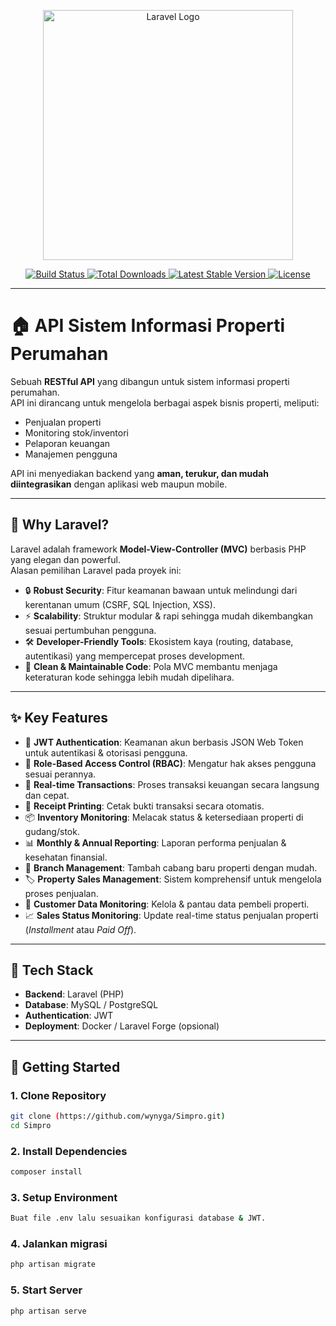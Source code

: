 <p align="center">
  <a href="https://laravel.com" target="_blank">
    <img src="https://raw.githubusercontent.com/laravel/art/master/logo-lockup/5%20SVG/2%20CMYK/1%20Full%20Color/laravel-logolockup-cmyk-red.svg" width="400" alt="Laravel Logo">
  </a>
</p>

<p align="center">
  <a href="https://github.com/laravel/framework/actions">
    <img src="https://github.com/laravel/framework/workflows/tests/badge.svg" alt="Build Status">
  </a>
  <a href="https://packagist.org/packages/laravel/framework">
    <img src="https://img.shields.io/packagist/dt/laravel/framework" alt="Total Downloads">
  </a>
  <a href="https://packagist.org/packages/laravel/framework">
    <img src="https://img.shields.io/packagist/v/laravel/framework" alt="Latest Stable Version">
  </a>
  <a href="https://packagist.org/packages/laravel/framework">
    <img src="https://img.shields.io/packagist/l/laravel/framework" alt="License">
  </a>
</p>

---

# 🏠 API Sistem Informasi Properti Perumahan  

Sebuah **RESTful API** yang dibangun untuk sistem informasi properti perumahan.  
API ini dirancang untuk mengelola berbagai aspek bisnis properti, meliputi:  

- Penjualan properti  
- Monitoring stok/inventori  
- Pelaporan keuangan  
- Manajemen pengguna  

API ini menyediakan backend yang **aman, terukur, dan mudah diintegrasikan** dengan aplikasi web maupun mobile.

---

## 🚀 Why Laravel?  

Laravel adalah framework **Model-View-Controller (MVC)** berbasis PHP yang elegan dan powerful.  
Alasan pemilihan Laravel pada proyek ini:  

- 🔒 **Robust Security**: Fitur keamanan bawaan untuk melindungi dari kerentanan umum (CSRF, SQL Injection, XSS).  
- ⚡ **Scalability**: Struktur modular & rapi sehingga mudah dikembangkan sesuai pertumbuhan pengguna.  
- 🛠️ **Developer-Friendly Tools**: Ekosistem kaya (routing, database, autentikasi) yang mempercepat proses development.  
- 🧩 **Clean & Maintainable Code**: Pola MVC membantu menjaga keteraturan kode sehingga lebih mudah dipelihara.  

---

## ✨ Key Features  

- 🔑 **JWT Authentication**: Keamanan akun berbasis JSON Web Token untuk autentikasi & otorisasi pengguna.  
- 👥 **Role-Based Access Control (RBAC)**: Mengatur hak akses pengguna sesuai perannya.  
- 💸 **Real-time Transactions**: Proses transaksi keuangan secara langsung dan cepat.  
- 🧾 **Receipt Printing**: Cetak bukti transaksi secara otomatis.  
- 📦 **Inventory Monitoring**: Melacak status & ketersediaan properti di gudang/stok.  
- 📊 **Monthly & Annual Reporting**: Laporan performa penjualan & kesehatan finansial.  
- 🏢 **Branch Management**: Tambah cabang baru properti dengan mudah.  
- 🏷️ **Property Sales Management**: Sistem komprehensif untuk mengelola proses penjualan.  
- 📇 **Customer Data Monitoring**: Kelola & pantau data pembeli properti.  
- 📈 **Sales Status Monitoring**: Update real-time status penjualan properti (*Installment* atau *Paid Off*).  

---

## 📌 Tech Stack  

- **Backend**: Laravel (PHP)  
- **Database**: MySQL / PostgreSQL  
- **Authentication**: JWT  
- **Deployment**: Docker / Laravel Forge (opsional)  

---

## 📖 Getting Started  

### 1. Clone Repository  
```bash
git clone (https://github.com/wynyga/Simpro.git)
cd Simpro
```

### 2. Install Dependencies
```bash
composer install
```
### 3. Setup Environment
```bash
Buat file .env lalu sesuaikan konfigurasi database & JWT.
```

### 4. Jalankan migrasi
```bash
php artisan migrate
```

### 5. Start Server
```bash
php artisan serve

```

